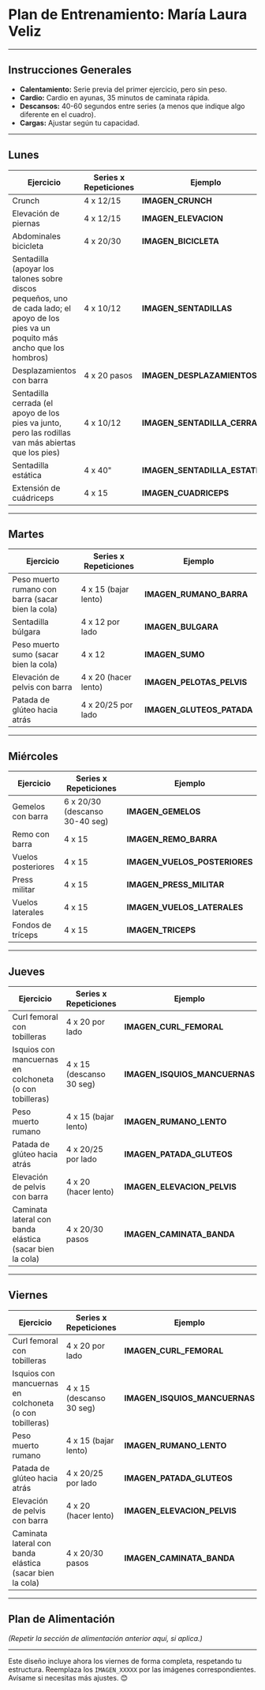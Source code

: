 # **Plan de Entrenamiento: María Laura Veliz**

---

## **Instrucciones Generales**
- **Calentamiento:** Serie previa del primer ejercicio, pero sin peso.  
- **Cardio:** Cardio en ayunas, 35 minutos de caminata rápida.  
- **Descansos:** 40-60 segundos entre series (a menos que indique algo diferente en el cuadro).  
- **Cargas:** Ajustar según tu capacidad.

---

## **Lunes**

| **Ejercicio**                      | **Series x Repeticiones** | **Ejemplo**             |
|-------------------------------------|---------------------------|--------------------------|
| Crunch                              | 4 x 12/15                 | **IMAGEN_CRUNCH**       |
| Elevación de piernas                | 4 x 12/15                 | **IMAGEN_ELEVACION**    |
| Abdominales bicicleta               | 4 x 20/30                 | **IMAGEN_BICICLETA**    |
| Sentadilla (apoyar los talones sobre discos pequeños, uno de cada lado; el apoyo de los pies va un poquito más ancho que los hombros) | 4 x 10/12 | **IMAGEN_SENTADILLAS**  |
| Desplazamientos con barra           | 4 x 20 pasos              | **IMAGEN_DESPLAZAMIENTOS** |
| Sentadilla cerrada (el apoyo de los pies va junto, pero las rodillas van más abiertas que los pies) | 4 x 10/12 | **IMAGEN_SENTADILLA_CERRADA** |
| Sentadilla estática                 | 4 x 40"                   | **IMAGEN_SENTADILLA_ESTATICA** |
| Extensión de cuádriceps             | 4 x 15                    | **IMAGEN_CUADRICEPS**   |

---

## **Martes**

| **Ejercicio**                      | **Series x Repeticiones** | **Ejemplo**             |
|-------------------------------------|---------------------------|--------------------------|
| Peso muerto rumano con barra (sacar bien la cola) | 4 x 15 (bajar lento)      | **IMAGEN_RUMANO_BARRA** |
| Sentadilla búlgara                  | 4 x 12 por lado           | **IMAGEN_BULGARA**      |
| Peso muerto sumo (sacar bien la cola) | 4 x 12                    | **IMAGEN_SUMO**         |
| Elevación de pelvis con barra       | 4 x 20 (hacer lento)      | **IMAGEN_PELOTAS_PELVIS** |
| Patada de glúteo hacia atrás        | 4 x 20/25 por lado        | **IMAGEN_GLUTEOS_PATADA** |

---

## **Miércoles**

| **Ejercicio**                      | **Series x Repeticiones** | **Ejemplo**             |
|-------------------------------------|---------------------------|--------------------------|
| Gemelos con barra                   | 6 x 20/30 (descanso 30-40 seg) | **IMAGEN_GEMELOS**   |
| Remo con barra                      | 4 x 15                    | **IMAGEN_REMO_BARRA**   |
| Vuelos posteriores                  | 4 x 15                    | **IMAGEN_VUELOS_POSTERIORES** |
| Press militar                       | 4 x 15                    | **IMAGEN_PRESS_MILITAR** |
| Vuelos laterales                    | 4 x 15                    | **IMAGEN_VUELOS_LATERALES** |
| Fondos de tríceps                   | 4 x 15                    | **IMAGEN_TRICEPS**      |

---

## **Jueves**

| **Ejercicio**                      | **Series x Repeticiones** | **Ejemplo**             |
|-------------------------------------|---------------------------|--------------------------|
| Curl femoral con tobilleras         | 4 x 20 por lado           | **IMAGEN_CURL_FEMORAL** |
| Isquios con mancuernas en colchoneta (o con tobilleras) | 4 x 15 (descanso 30 seg)  | **IMAGEN_ISQUIOS_MANCUERNAS** |
| Peso muerto rumano                  | 4 x 15 (bajar lento)      | **IMAGEN_RUMANO_LENTO** |
| Patada de glúteo hacia atrás        | 4 x 20/25 por lado        | **IMAGEN_PATADA_GLUTEOS** |
| Elevación de pelvis con barra       | 4 x 20 (hacer lento)      | **IMAGEN_ELEVACION_PELVIS** |
| Caminata lateral con banda elástica (sacar bien la cola) | 4 x 20/30 pasos           | **IMAGEN_CAMINATA_BANDA** |

---

## **Viernes**

| **Ejercicio**                      | **Series x Repeticiones** | **Ejemplo**             |
|-------------------------------------|---------------------------|--------------------------|
| Curl femoral con tobilleras         | 4 x 20 por lado           | **IMAGEN_CURL_FEMORAL** |
| Isquios con mancuernas en colchoneta (o con tobilleras) | 4 x 15 (descanso 30 seg)  | **IMAGEN_ISQUIOS_MANCUERNAS** |
| Peso muerto rumano                  | 4 x 15 (bajar lento)      | **IMAGEN_RUMANO_LENTO** |
| Patada de glúteo hacia atrás        | 4 x 20/25 por lado        | **IMAGEN_PATADA_GLUTEOS** |
| Elevación de pelvis con barra       | 4 x 20 (hacer lento)      | **IMAGEN_ELEVACION_PELVIS** |
| Caminata lateral con banda elástica (sacar bien la cola) | 4 x 20/30 pasos           | **IMAGEN_CAMINATA_BANDA** |

---

## **Plan de Alimentación**

*(Repetir la sección de alimentación anterior aquí, si aplica.)*

---

Este diseño incluye ahora los viernes de forma completa, respetando tu estructura. Reemplaza los `IMAGEN_XXXXX` por las imágenes correspondientes. Avísame si necesitas más ajustes. 😊
